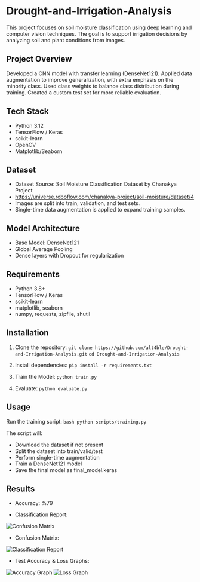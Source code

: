 # Drought-and-Irrigation-Analysis
This project focuses on soil moisture classification using deep learning and computer vision techniques.
The goal is to support irrigation decisions by analyzing soil and plant conditions from images.

## Project Overview
Developed a CNN model with transfer learning (DenseNet121).
Applied data augmentation to improve generalization, with extra emphasis on the minority class.
Used class weights to balance class distribution during training.
Created a custom test set for more reliable evaluation.

## Tech Stack
- Python 3.12
- TensorFlow / Keras
- scikit-learn
- OpenCV
- Matplotlib/Seaborn

## Dataset
- Dataset Source: Soil Moisture Classification Dataset by Chanakya Project
- https://universe.roboflow.com/chanakya-project/soil-moisture/dataset/4
- Images are split into train, validation, and test sets.
- Single-time data augmentation is applied to expand training samples.

## Model Architecture
- Base Model: DenseNet121
- Global Average Pooling
- Dense layers with Dropout for regularization

## Requirements
- Python 3.8+
- TensorFlow / Keras
- scikit-learn
- matplotlib, seaborn
- numpy, requests, zipfile, shutil

## Installation
1. Clone the repository:
   ```git clone https://github.com/alt4ble/Drought-and-Irrigation-Analysis.git```
   ```cd Drought-and-Irrigation-Analysis```

2. Install dependencies:
   ```pip install -r requirements.txt```

3. Train the Model:
   ```python train.py```

4. Evaluate:
   ```python evaluate.py```

## Usage
Run the training script:
```bash python scripts/training.py```

The script will:
- Download the dataset if not present
- Split the dataset into train/valid/test
- Perform single-time augmentation
- Train a DenseNet121 model
- Save the final model as final_model.keras

## Results
- Accuracy: %79

- Classification Report:

![Confusion Matrix](images/classification_report.png)

- Confusion Matrix:

![Classification Report](images/confusion_matrix.png)

- Test Accuracy & Loss Graphs:

![Accuracy Graph](images/accuracy_graph.png)
![Loss Graph](images/loss_graph.png)
